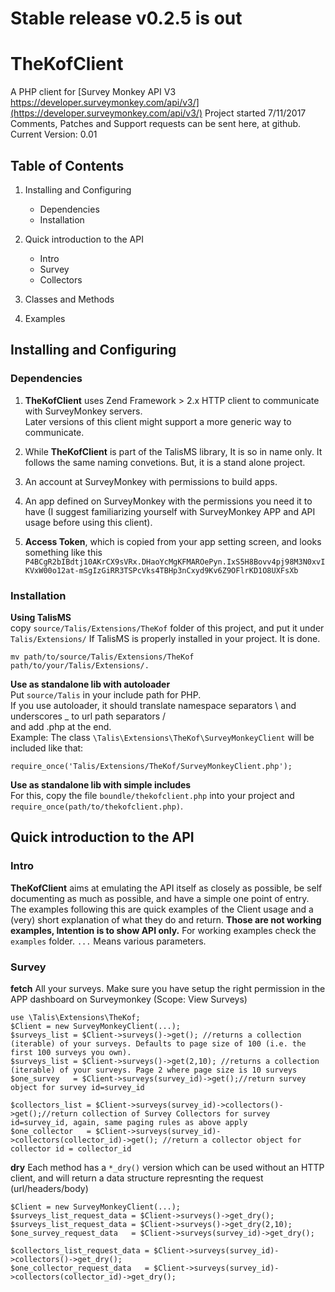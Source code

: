 # Stable release v0.2.5 is out 

# TheKofClient
A PHP client for [Survey Monkey API V3 https://developer.surveymonkey.com/api/v3/](https://developer.surveymonkey.com/api/v3/)
Project started 7/11/2017    
Comments, Patches and Support requests can be sent here, at github.  
Current Version: 0.01  

## Table of Contents
1. Installing and Configuring  
   - Dependencies  
   - Installation
   
2. Quick introduction to the API
   - Intro  
   - Survey
   - Collectors 
3. Classes and Methods  
3. Examples  


## Installing and Configuring  

### Dependencies 
1. **TheKofClient** uses Zend Framework > 2.x HTTP client to communicate with SurveyMonkey servers.  
Later versions of this client might support a more generic way to communicate.  

2. While **TheKofClient** is part of the TalisMS library, It is so in name only. It follows the same naming convetions. 
But, it is a stand alone project.  

3. An account at SurveyMonkey with permissions to build apps.

4. An app defined on SurveyMonkey with the permissions you need it to have (I suggest familiarizing yourself with SurveyMonkey APP and API usage before using this client).  

5. **Access Token**, which is copied from your app setting screen, and looks something like this `P4BCgR2bIBdtj10AKrCX9sVRx.DHaoYcMgKFMAROePyn.IxS5H8Bovv4pj98M3N0xvIKVxW00o12at-mSgIzGiRR3TSPcVks4TBHp3nCxyd9Kv6Z9OFlrKD1O8UXFsXb`

### Installation  
**Using TalisMS**  
copy `source/Talis/Extensions/TheKof` folder of this project, and put it under
`Talis/Extensions/` If TalisMS is properly installed in your project. It is done.
```
mv path/to/source/Talis/Extensions/TheKof path/to/your/Talis/Extensions/.
```

**Use as standalone lib with autoloader**  
Put `source/Talis` in your include path for PHP.  
If you use autoloader, it should translate namespace separators \\ and underscores _ to url path separators /  
and add .php at the end.  
Example: The class `\Talis\Extensions\TheKof\SurveyMonkeyClient` will be included like that:   
```
require_once('Talis/Extensions/TheKof/SurveyMonkeyClient.php');
```

**Use as standalone lib with simple includes**  
For this, copy the file `boundle/thekofclient.php` into your project and `require_once(path/to/thekofclient.php)`.


## Quick introduction to the API

### Intro
**TheKofClient** aims at emulating the API itself as closely as possible, be self documenting as much as possible, and have a simple one point
of entry. The examples following this are quick examples of the Client usage and a (very) short explanation of what they do and return. **Those are not working examples, Intention
is to show API only.** For working examples check the `examples` folder. `...` Means various parameters.  

### Survey
**fetch** All your surveys. Make sure you have setup the right permission in the APP dashboard on Surveymonkey (Scope: View Surveys)  

```  
use \Talis\Extensions\TheKof;
$Client = new SurveyMonkeyClient(...);
$surveys_list = $Client->surveys()->get(); //returns a collection (iterable) of your surveys. Defaults to page size of 100 (i.e. the first 100 surveys you own).
$surveys_list = $Client->surveys()->get(2,10); //returns a collection (iterable) of your surveys. Page 2 where page size is 10 surveys
$one_survey   = $Client->surveys(survey_id)->get();//return survey object for survey id=survey_id

$collectors_list = $Client->surveys(survey_id)->collectors()->get();//return collection of Survey Collectors for survey id=survey_id, again, same paging rules as above apply
$one_collector   = $Client->surveys(survey_id)->collectors(collector_id)->get(); //return a collector object for collector id = collector_id  
```  


**dry** Each method has a `*_dry()` version which can be used without an HTTP client, and will return a data structure represnting the request (url/headers/body)  
```  
$Client = new SurveyMonkeyClient(...);
$surveys_list_request_data = $Client->surveys()->get_dry();
$surveys_list_request_data = $Client->surveys()->get_dry(2,10);
$one_survey_request_data   = $Client->surveys(survey_id)->get_dry();

$collectors_list_request_data = $Client->surveys(survey_id)->collectors()->get_dry();
$one_collector_request_data   = $Client->surveys(survey_id)->collectors(collector_id)->get_dry();
```  

